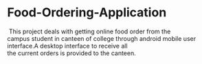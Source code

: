 # Food-Ordering-Application
 This project deals with getting online food order from the  campus student in canteen of college through android mobile user interface.A desktop interface to receive all  the current orders is provided to the canteen. 
